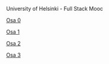 University of Helsinki - Full Stack Mooc

[Osa 0](https://github.com/n1k1k/full-stack-mooc/tree/main/osa0)

[Osa 1](https://github.com/n1k1k/full-stack-mooc/tree/main/osa1)

[Osa 2](https://github.com/n1k1k/full-stack-mooc/tree/main/osa2)

[Osa 3](https://github.com/n1k1k/full-stack-mooc/tree/main/osa3)
